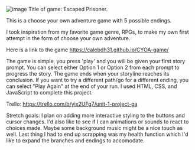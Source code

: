 ![image](https://github.com/user-attachments/assets/bc6a6b09-507f-4025-b74f-790625b95065)
Title of game: Escaped Prisoner.

This is a choose your own adventure game with 5 possible endings.

I took inspiration from my favorite game genre, RPGs, to make my own first attempt in the form of choose your own adventure.

Here is a link to the game https://calebdh31.github.io/CYOA-game/


The game is simple, you press 'play' and you will be given your first story prompt.
You can select either Option 1 or Option 2 from each prompt to progress the story.
The game ends when your storyline reaches its conclusion.
If you want to try a different path/go for a different ending, you can select "Play Again" at the end of your run.
I used HTML, CSS, and JavaScript to complete this project.

Trello: https://trello.com/b/yix2UFg7/unit-1-project-ga

Stretch goals: I plan on adding more interactive styling to the buttons and cursor changes.
I'd also like to see if I can animations or sounds to react to choices made.
Maybe some background music might be a nice touch as well. 
Last thing I had to end up scrapping was my health function which I'd like to expand the branches and endings to accomodate.
